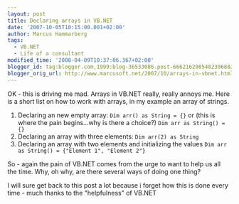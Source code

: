 ```yaml
---
layout: post
title: Declaring arrays in VB.NET
date: '2007-10-05T10:15:00.001+02:00'
author: Marcus Hammarberg
tags:
  - VB.NET
  - Life of a consultant
modified_time: '2008-04-09T10:37:06.367+02:00'
blogger_id: tag:blogger.com,1999:blog-36533086.post-6662162005482306882
blogger_orig_url: http://www.marcusoft.net/2007/10/arrays-in-vbnet.html
---
```


OK - this is driving me mad. Arrays in VB.NET really, really <span
id="SPELLING_ERROR_0" class="blsp-spelling-error"><span
id="SPELLING_ERROR_0"
class="blsp-spelling-corrected">annoys me. Here is a short
list on how to work with arrays, in my example an array of strings.

1.  Declaring an new empty array:
    `Dim arr() as String = {}`
    or (this is where the pain begins...why is there a choice?)
    `Dim arr as String() = {}`
2.  Declaring an array with three elements:
    `Dim arr(2) as String`
3.  Declaring an array with two elements and initializing the values
    `Dim arr as String() = {"Element 1", "Element 2"}`



So - again the pain of VB.NET comes from the urge to want to help us all
the time. Why, oh why, are there several ways of doing one thing?

I will sure get back to this post a lot because i forget how this is
done every
time - much thanks to the "helpfulness" of VB.NET
